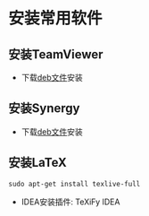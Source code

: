 # 安装常用软件
## 安装TeamViewer
+ 下载[deb文件](https://www.teamviewer.com/en/download/linux/)安装


## 安装Synergy
+ 下载[deb文件](https://www.brahma.world/synergy-stable-builds/)安装


## 安装LaTeX
```
sudo apt-get install texlive-full
```
+ IDEA安装插件: TeXiFy IDEA
